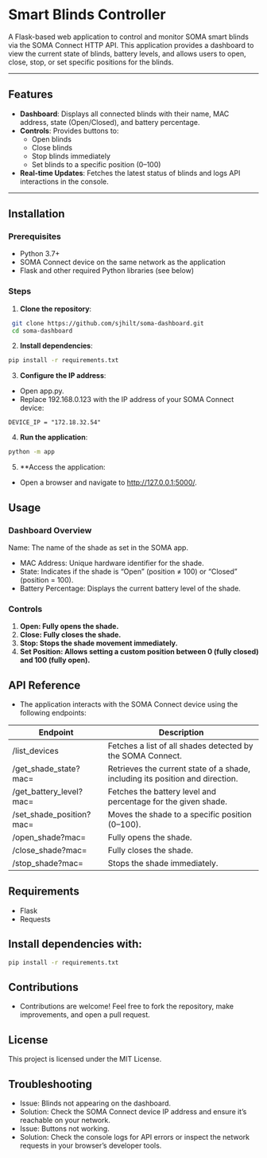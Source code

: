 # Smart Blinds Controller

A Flask-based web application to control and monitor SOMA smart blinds via the SOMA Connect HTTP API. This application provides a dashboard to view the current state of blinds, battery levels, and allows users to open, close, stop, or set specific positions for the blinds.

---

## Features
- **Dashboard**: Displays all connected blinds with their name, MAC address, state (Open/Closed), and battery percentage.
- **Controls**: Provides buttons to:
  - Open blinds
  - Close blinds
  - Stop blinds immediately
  - Set blinds to a specific position (0–100)
- **Real-time Updates**: Fetches the latest status of blinds and logs API interactions in the console.

---

## Installation

### Prerequisites
- Python 3.7+
- SOMA Connect device on the same network as the application
- Flask and other required Python libraries (see below)

### Steps
1. **Clone the repository**:
  ```bash
   git clone https://github.com/sjhilt/soma-dashboard.git
   cd soma-dashboard
   ```

2. **Install dependencies**:

```bash
pip install -r requirements.txt
```


3. **Configure the IP address**:
- Open app.py.
- Replace 192.168.0.123 with the IP address of your SOMA Connect device:

``` config 
DEVICE_IP = "172.18.32.54"
```
4. **Run the application**:

```bash 
python -m app
```


5. **Access the application:
- Open a browser and navigate to http://127.0.0.1:5000/.

## Usage

### Dashboard Overview

Name: The name of the shade as set in the SOMA app.
- MAC Address: Unique hardware identifier for the shade.
- State: Indicates if the shade is “Open” (position ≠ 100) or “Closed” (position = 100).
- Battery Percentage: Displays the current battery level of the shade.

### Controls

1.	**Open: Fully opens the shade.**
2.	**Close: Fully closes the shade.**
3.	**Stop: Stops the shade movement immediately.**
4.	**Set Position: Allows setting a custom position between 0 (fully closed) and 100 (fully open).**

## API Reference

- The application interacts with the SOMA Connect device using the following endpoints:

|Endpoint | Description |
| --- | -- | 
|/list_devices | Fetches a list of all shades detected by the SOMA Connect.|
|/get_shade_state?mac=<MAC>	| Retrieves the current state of a shade, including its position and direction.|
|/get_battery_level?mac=<MAC>	| Fetches the battery level and percentage for the given shade.|
|/set_shade_position?mac=<MAC>	| Moves the shade to a specific position (0–100).|
|/open_shade?mac=<MAC>	| Fully opens the shade.|
|/close_shade?mac=<MAC>	| Fully closes the shade.|
|/stop_shade?mac=<MAC>	| Stops the shade immediately.|




## Requirements

- Flask
- Requests

## Install dependencies with:

``` bash
pip install -r requirements.txt
```

## Contributions

- Contributions are welcome! Feel free to fork the repository, make improvements, and open a pull request.

## License

This project is licensed under the MIT License.

## Troubleshooting
- Issue: Blinds not appearing on the dashboard.
- Solution: Check the SOMA Connect device IP address and ensure it’s reachable on your network.
- Issue: Buttons not working.
- Solution: Check the console logs for API errors or inspect the network requests in your browser’s developer tools.

